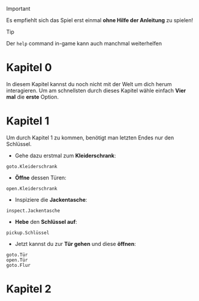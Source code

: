 > [!IMPORTANT]
> Es empfiehlt sich das Spiel erst einmal **ohne Hilfe der Anleitung** zu spielen!

> [!TIP]
> Der `help` command in-game kann auch manchmal weiterhelfen

# Kapitel 0
In diesem Kapitel kannst du noch nicht mit der Welt um dich herum interagieren. Um am schnellsten durch dieses Kapitel wähle einfach **Vier mal** die **erste** Option.

# Kapitel 1
Um durch Kapitel 1 zu kommen, benötigt man letzten Endes nur den Schlüssel.
- Gehe dazu erstmal zum **Kleiderschrank**:
```
goto.Kleiderschrank
```
- **Öffne** dessen Türen:
```
open.Kleiderschrank
```
- Inspiziere die **Jackentasche**:
```
inspect.Jackentasche
```
- **Hebe** den **Schlüssel auf**:
```
pickup.Schlüssel
```
- Jetzt kannst du zur **Tür gehen** und diese **öffnen**:
```
goto.Tür
open.Tür
goto.Flur
```

# Kapitel 2









